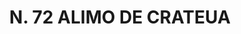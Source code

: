 ---
title: "N. 72 ALIMO DE CRATEUA"
plant-name: "N. 72"
plant-number: "072"
plant-xml: "/assets/xml/plant072.xml"
plant-title: "N. 72 ALIMO DE CRATEUA"
plant-taxon-link: ""
plant-taxon-link: ""
layout: single-xml
---